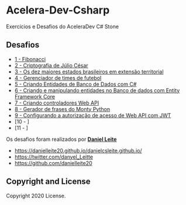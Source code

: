 # Acelera-Dev-Csharp
 Exercícios e Desafios do AceleraDev C# Stone

## Desafios
 * [1 - Fibonacci](csharp-0) 
 * [2 - Criptografia de Júlio César](csharp-2)
 * [3 - Os dez maiores estados brasileiros em extensão territorial](csharp-3)
 * [4 - Gerenciador de times de futebol](csharp-1)
 * [5 - Criando Entidades de Banco de Dados com C#](csharp-7)
 * [6 - Criando e manipulando entidades no Banco de dados com Entity Framework Core](csharp-8)
 * [7 - Criando controladores Web API](csharp-9)
 * [8 - Gerador de frases do Monty Python](csharp-5)
 * [9 - Configurando a autorização de acesso de Web API com JWT](csharp-0)
 * [10 - ]
 * [11 - ]




Os desafios foram realizados por **[Daniel Leite](https://danielleite20.github.io/danielcsleite.github.io/)**

* https://danielleite20.github.io/danielcsleite.github.io/
* https://twitter.com/danyel_Leitte
* https://github.com/danielleite20

## Copyright and License

Copyright 2020 License.